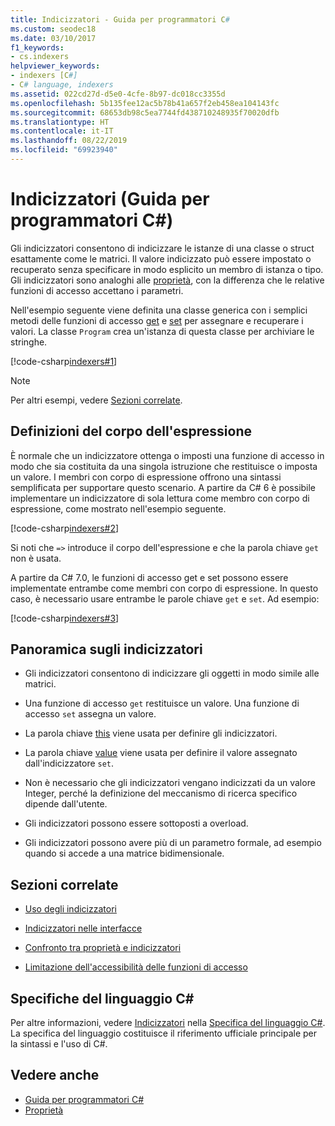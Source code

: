 ```yaml
---
title: Indicizzatori - Guida per programmatori C#
ms.custom: seodec18
ms.date: 03/10/2017
f1_keywords:
- cs.indexers
helpviewer_keywords:
- indexers [C#]
- C# language, indexers
ms.assetid: 022cd27d-d5e0-4cfe-8b97-dc018cc3355d
ms.openlocfilehash: 5b135fee12ac5b78b41a657f2eb458ea104143fc
ms.sourcegitcommit: 68653db98c5ea7744fd438710248935f70020dfb
ms.translationtype: HT
ms.contentlocale: it-IT
ms.lasthandoff: 08/22/2019
ms.locfileid: "69923940"
---
```

# <a name="indexers-c-programming-guide"></a>Indicizzatori (Guida per programmatori C#)

Gli indicizzatori consentono di indicizzare le istanze di una classe o struct esattamente come le matrici. Il valore indicizzato può essere impostato o recuperato senza specificare in modo esplicito un membro di istanza o tipo. Gli indicizzatori sono analoghi alle [proprietà](../classes-and-structs/properties.md), con la differenza che le relative funzioni di accesso accettano i parametri.  
 
 Nell'esempio seguente viene definita una classe generica con i semplici metodi delle funzioni di accesso [get](../../language-reference/keywords/get.md) e [set](../../language-reference/keywords/set.md) per assegnare e recuperare i valori. La classe `Program` crea un'istanza di questa classe per archiviare le stringhe.  
  
 [!code-csharp[indexers#1](../../../../samples/snippets/csharp/programming-guide/indexers/indexer-1.cs)]  
  
> [!NOTE]
> Per altri esempi, vedere [Sezioni correlate](./index.md#BKMK_RelatedSections).  
  
## <a name="expression-body-definitions"></a>Definizioni del corpo dell'espressione  
 
È normale che un indicizzatore ottenga o imposti una funzione di accesso in modo che sia costituita da una singola istruzione che restituisce o imposta un valore. I membri con corpo di espressione offrono una sintassi semplificata per supportare questo scenario. A partire da C# 6 è possibile implementare un indicizzatore di sola lettura come membro con corpo di espressione, come mostrato nell'esempio seguente.

[!code-csharp[indexers#2](../../../../samples/snippets/csharp/programming-guide/indexers/indexer-2.cs)]  

Si noti che `=>` introduce il corpo dell'espressione e che la parola chiave `get` non è usata. 

A partire da C# 7.0, le funzioni di accesso get e set possono essere implementate entrambe come membri con corpo di espressione. In questo caso, è necessario usare entrambe le parole chiave `get` e `set`. Ad esempio:

[!code-csharp[indexers#3](../../../../samples/snippets/csharp/programming-guide/indexers/indexer-3.cs)]  
  
## <a name="indexers-overview"></a>Panoramica sugli indicizzatori  
  
- Gli indicizzatori consentono di indicizzare gli oggetti in modo simile alle matrici.  
  
- Una funzione di accesso `get` restituisce un valore. Una funzione di accesso `set` assegna un valore.  
  
- La parola chiave [this](../../language-reference/keywords/this.md) viene usata per definire gli indicizzatori.  
  
- La parola chiave [value](../../language-reference/keywords/value.md) viene usata per definire il valore assegnato dall'indicizzatore `set`.  
  
- Non è necessario che gli indicizzatori vengano indicizzati da un valore Integer, perché la definizione del meccanismo di ricerca specifico dipende dall'utente.  
  
- Gli indicizzatori possono essere sottoposti a overload.  
  
- Gli indicizzatori possono avere più di un parametro formale, ad esempio quando si accede a una matrice bidimensionale.  
  
## <a name="BKMK_RelatedSections"></a> Sezioni correlate  
  
- [Uso degli indicizzatori](./using-indexers.md)  
  
- [Indicizzatori nelle interfacce](./indexers-in-interfaces.md)  
  
- [Confronto tra proprietà e indicizzatori](./comparison-between-properties-and-indexers.md)  
  
- [Limitazione dell'accessibilità delle funzioni di accesso](../classes-and-structs/restricting-accessor-accessibility.md)  
  
## <a name="c-language-specification"></a>Specifiche del linguaggio C#  

Per altre informazioni, vedere [Indicizzatori](~/_csharplang/spec/classes.md#indexers) nella [Specifica del linguaggio C#](../../language-reference/language-specification/index.md). La specifica del linguaggio costituisce il riferimento ufficiale principale per la sintassi e l'uso di C#.
  
## <a name="see-also"></a>Vedere anche

- [Guida per programmatori C#](../index.md)
- [Proprietà](../classes-and-structs/properties.md)
